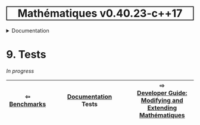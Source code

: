 <h1 style='border: 2px solid; text-align: center'>Mathématiques v0.40.23-c++17</h1>

<details>

<summary>Documentation</summary>

# [Documentation](../README.md)<br>
1. [License](../license/README.md)<br>
2. [About](../about/README.md)<br>
3. [Status, Planned Work & Release Notes](../status-release/README.md)<br>
4. [Description and Example Usage](../overview/README.md)<br>
5. [Installation](../installation/README.md)<br>
6. [Your First Mathématiques Project](../first-project/README.md)<br>
7. [Usage Guide: Syntax, Data Types, Functions, etc](../user-guide/README.md)<br>
8. [Benchmarks](../benchmarks/README.md)<br>
9. _Tests_ <br>
10. [Developer Guide: Modifying and Extending Mathématiques](../developer-guide/README.md)<br>


</details>



# 9. Tests

*In progress*






| ⇦ <br />[Benchmarks](../benchmarks/README.md)  | [Documentation](../README.md)<br />Tests<br /><img width=1000/> | ⇨ <br />[Developer Guide: Modifying and Extending Mathématiques](../developer-guide/README.md)   |
| ------------ | :-------------------------------: | ------------ |

